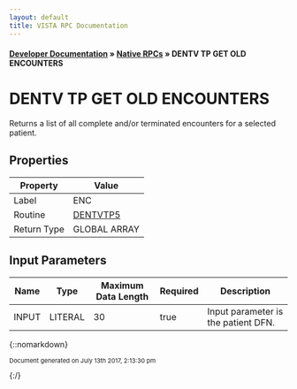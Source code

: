 ```yaml
---
layout: default
title: VISTA RPC Documentation
---
```


#### [Developer Documentation](../index) &#187; [Native RPCs](TableOfContents) &#187; DENTV TP GET OLD ENCOUNTERS<br/>
# DENTV TP GET OLD ENCOUNTERS

Returns a list of all complete and/or terminated encounters for a selected patient.

## Properties

Property | Value
--- | ---
Label | ENC
Routine | [DENTVTP5](http://code.osehra.org/dox/Routine_DENTVTP5_source.html)
Return Type | GLOBAL ARRAY


## Input Parameters

Name | Type | Maximum Data Length | Required | Description
--- | --- | --- | --- | ---
INPUT | LITERAL | 30 | true | Input parameter is the patient DFN.



{::nomarkdown} <br/><p style="font-size: 11px">Document generated on July 13th 2017, 2:13:30 pm</p>{:/}